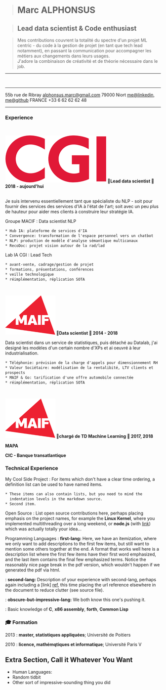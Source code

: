 > # Marc ALPHONSUS


> ## Lead data scientist & Code enthusiast


> Mes contributions couvrent la totalité du spectre d'un projet ML centric - du code à la gestion de projet (en tant que tech lead notamment), en passant la communication pour accompagner les métiers aux changements dans leurs usages.  
> J'adore la combinaison de créativité et de théorie nécessaire dans le job.

------

&nbsp;

-------------------        --------------------------------------------------------
55b rue de Ribray                                          alphonsus.marc@gmail.com
79000 Niort                   [me\@linkedin](http://linkedin.com/in/marc-alphonsus), [me\@github]()
FRANCE                                                            +33 6 62 62 62 48
-------------------        --------------------------------------------------------


### Experience

&nbsp;

**![CGI](assets/cgi.png) 📣Lead data scientist 📆 2018 - aujourd'hui**  
&nbsp;

Je suis intervenu essentiellement tant que spécialiste du NLP - soit pour fournir des services des services d'IA à l'état de l'art; soit avec un peu plus de hauteur pour aider mes clients à construire leur stratégie IA.


Groupe MACIF 
:   Data scientist NLP

    * Hub IA: plateforme de services d'IA
    * Convergence: transformation de l'espace personnel vers un chatbot
    * NLP: production de modèle d'analyse sémantique multicanaux
    * RecoDoc: projet vision autour de la rad/lad

Lab IA CGI
: Lead Tech

    * avant-vente, cadrage/gestion de projet
    * formations, présentations, conférences
    * veille technologique
    * réimplémentation, réplication SOTA

&nbsp; 

**![MAIF](assets/maif.png) 📣Data scientist 📆 2014 - 2018**

Data scientist dans un service de statistiques, puis détaché au Datalab, j'ai designé les modèles d'un certain nombre d'XPs et ai oeuvré à leur industrialisation.

    * Téléphonie: prévision de la charge d'appels pour dimensionnement RH
    * Valeur Sociétaire: modélisation de la rentalibité, LTV clients et prospects
    * MAIF & Go: tarification d'une offre automobile connectée
    * réimplémentation, réplication SOTA
&nbsp;

**![IRIAF](assets/maif.png) 📣chargé de TD Machine Learning 📆 2017, 2018**


**MAPA**

**CIC - Banque transatlantique**



### Technical Experience


My Cool Side Project
:   For items which don't have a clear time ordering, a definition
    list can be used to have named items.

    * These items can also contain lists, but you need to mind the
      indentation levels in the markdown source.
    * Second item.

Open Source
:   List open source contributions here, perhaps placing emphasis on
    the project names, for example the **Linux Kernel**, where you
    implemented multithreading over a long weekend, or **node.js**
    (with [link](http://nodejs.org)) which was actually totally
    your idea...

Programming Languages
:   **first-lang:** Here, we have an itemization, where we only want
    to add descriptions to the first few items, but still want to
    mention some others together at the end. A format that works well
    here is a description list where the first few items have their
    first word emphasized, and the last item contains the final few
    emphasized terms. Notice the reasonably nice page break in the pdf
    version, which wouldn't happen if we generated the pdf via html.

:   **second-lang:** Description of your experience with second-lang,
    perhaps again including a [link] [ref], this time placing the url
    reference elsewhere in the document to reduce clutter (see source
    file). 

:   **obscure-but-impressive-lang:** We both know this one's pushing
    it.

:   Basic knowledge of **C**, **x86 assembly**, **forth**, **Common Lisp**

[ref]: https://github.com/githubuser/superlongprojectname

### 🎓 Formation

2013
:   **master, statistiques appliquées**; Université de Poitiers

2010
:   **licence, mathémqtiques et informatique**; Université Paris V  


Extra Section, Call it Whatever You Want
----------------------------------------

* Human Languages:
* Random tidbit
* Other sort of impressive-sounding thing you did